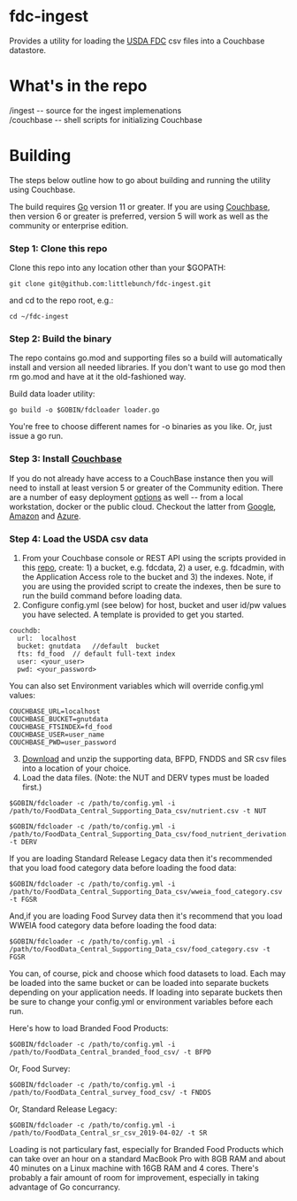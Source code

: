 # fdc-ingest
Provides a utility for loading the [USDA FDC](https://fdc.nal.usda.gov/download-datasets.html) csv files into a Couchbase datastore.  

# What's in the repo    
/ingest -- source for the ingest implemenations      
/couchbase -- shell scripts for initializing Couchbase

# Building   
The steps below outline how to go about building and running the utility using Couchbase.  

The build requires [Go](https://golang.org/dl/) version 11 or greater.  If you are using [Couchbase](https://www.couchbase.com/downloads), then version 6 or greater is preferred, version 5 will work as well as the community or enterprise edition.

### Step 1: Clone this repo
Clone this repo into any location other than your $GOPATH:
```
git clone git@github.com:littlebunch/fdc-ingest.git
```
and cd to the repo root, e.g.:
```
cd ~/fdc-ingest
```
      
### Step 2: Build the binary

The repo contains go.mod and supporting files so a build will automatically install and version all needed libraries.  If you don't want to use go mod then rm go.mod and have at it the old-fashioned way.   

Build data loader utility:   
```
go build -o $GOBIN/fdcloader loader.go
```
You're free to choose different names for -o binaries as you like. Or, just issue a go run.

### Step 3: Install [Couchbase](https://www.couchbase.com)     
If you do not already have access to a CouchBase instance then you will need to install at least version 5 or greater of the Community edition.  There are a number of easy deployment [options](https://resources.couchbase.com/cloud-partner-gcp/docs-deploy-gcp) as well -- from a local workstation, docker or the public cloud.  Checkout the latter from [Google](https://resources.couchbase.com/cloud-partner-gcp/docs-deploy-gcp), [Amazon](https://resources.couchbase.com/cloud-partner-gcp/docs-deploy-gcp) and [Azure](https://resources.couchbase.com/cloud-partner-gcp/docs-deploy-gcp).     

### Step 4:  Load the USDA csv data
1. From your Couchbase console or REST API using the scripts provided in this [repo](https://github.com/littlebunch/fdc-ingest/tree/master/couchbase), create: 1) a bucket, e.g. fdcdata, 2) a user, e.g. fdcadmin, with the Application Access role to the bucket and 3) the indexes.  Note, if you are using the provided script to create the indexes, then be sure to run the build command before loading data.   
2. Configure config.yml (see below) for host, bucket and user id/pw values you have selected.  A template is provided to get you started.

```
couchdb:   
  url:  localhost   
  bucket: gnutdata   //default  bucket    
  fts: fd_food  // default full-text index   
  user: <your_user>    
  pwd: <your_password>    

```
You can also set Environment variables which will override config.yml values:  
```
COUCHBASE_URL=localhost   
COUCHBASE_BUCKET=gnutdata   
COUCHBASE_FTSINDEX=fd_food   
COUCHBASE_USER=user_name   
COUCHBASE_PWD=user_password   
```
3. [Download](https://fdc.nal.usda.gov/download-datasets.html) and unzip the supporting data, BFPD, FNDDS and SR csv files into a location of your choice.   
4. Load the data files.   (Note: the NUT and DERV types must be loaded first.)
```
$GOBIN/fdcloader -c /path/to/config.yml -i /path/to/FoodData_Central_Supporting_Data_csv/nutrient.csv -t NUT 
```
```
$GOBIN/fdcloader -c /path/to/config.yml -i /path/to/FoodData_Central_Supporting_Data_csv/food_nutrient_derivation.csv -t DERV
```
If you are loading Standard Release Legacy data then it's recommended that you load food category data before loading the food data:
```
$GOBIN/fdcloader -c /path/to/config.yml -i /path/to/FoodData_Central_Supporting_Data_csv/wweia_food_category.csv -t FGSR   
```
And,if you are loading Food Survey data then it's recommend that you load WWEIA food category data before loading the food data:
```
$GOBIN/fdcloader -c /path/to/config.yml -i /path/to/FoodData_Central_Supporting_Data_csv/food_category.csv -t FGSR   
```
You can, of course, pick and choose which food datasets to load.  Each may be loaded into the same bucket or can be loaded into separate buckets depending on your application needs.   If loading into separate buckets then be sure to change your config.yml or environment variables before each run.   

Here's how to load Branded Food Products: 
```
$GOBIN/fdcloader -c /path/to/config.yml -i /path/to/FoodData_Central_branded_food_csv/ -t BFPD    
```
Or, Food Survey:
```
$GOBIN/fdcloader -c /path/to/config.yml -i /path/to/FoodData_Central_survey_food_csv/ -t FNDDS  
``` 
Or, Standard Release Legacy:
```
$GOBIN/fdcloader -c /path/to/config.yml -i /path/to/FoodData_Central_sr_csv_2019-04-02/ -t SR
``` 
Loading is not particulary fast, especially for Branded Food Products which can take over an hour on a standard MacBook Pro with 8GB RAM and about 40 minutes on a Linux machine with 16GB RAM and 4 cores.  There's probably a fair amount of room for improvement, especially in taking advantage of Go concurrancy.   

